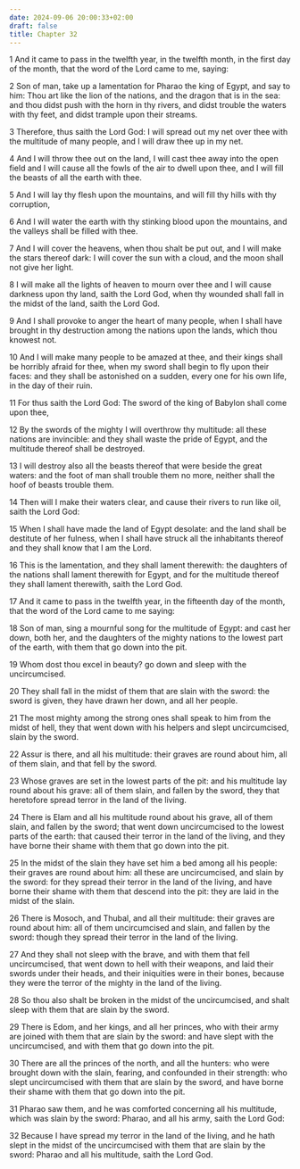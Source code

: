 ```yaml
---
date: 2024-09-06 20:00:33+02:00
draft: false
title: Chapter 32
---
```




1 And it came to pass in the twelfth year, in the twelfth month, in the first day of the month, that the word of the Lord came to me, saying:

2 Son of man, take up a lamentation for Pharao the king of Egypt, and say to him: Thou art like the lion of the nations, and the dragon that is in the sea: and thou didst push with the horn in thy rivers, and didst trouble the waters with thy feet, and didst trample upon their streams.

3 Therefore, thus saith the Lord God: I will spread out my net over thee with the multitude of many people, and I will draw thee up in my net.

4 And I will throw thee out on the land, I will cast thee away into the open field and I will cause all the fowls of the air to dwell upon thee, and I will fill the beasts of all the earth with thee.

5 And I will lay thy flesh upon the mountains, and will fill thy hills with thy corruption,

6 And I will water the earth with thy stinking blood upon the mountains, and the valleys shall be filled with thee.

7 And I will cover the heavens, when thou shalt be put out, and I will make the stars thereof dark: I will cover the sun with a cloud, and the moon shall not give her light.

8 I will make all the lights of heaven to mourn over thee and I will cause darkness upon thy land, saith the Lord God, when thy wounded shall fall in the midst of the land, saith the Lord God.

9 And I shall provoke to anger the heart of many people, when I shall have brought in thy destruction among the nations upon the lands, which thou knowest not.

10 And I will make many people to be amazed at thee, and their kings shall be horribly afraid for thee, when my sword shall begin to fly upon their faces: and they shall be astonished on a sudden, every one for his own life, in the day of their ruin.

11 For thus saith the Lord God: The sword of the king of Babylon shall come upon thee,

12 By the swords of the mighty I will overthrow thy multitude: all these nations are invincible: and they shall waste the pride of Egypt, and the multitude thereof shall be destroyed.

13 I will destroy also all the beasts thereof that were beside the great waters: and the foot of man shall trouble them no more, neither shall the hoof of beasts trouble them.

14 Then will I make their waters clear, and cause their rivers to run like oil, saith the Lord God:

15 When I shall have made the land of Egypt desolate: and the land shall be destitute of her fulness, when I shall have struck all the inhabitants thereof and they shall know that I am the Lord.

16 This is the lamentation, and they shall lament therewith: the daughters of the nations shall lament therewith for Egypt, and for the multitude thereof they shall lament therewith, saith the Lord God.

17 And it came to pass in the twelfth year, in the fifteenth day of the month, that the word of the Lord came to me saying:

18 Son of man, sing a mournful song for the multitude of Egypt: and cast her down, both her, and the daughters of the mighty nations to the lowest part of the earth, with them that go down into the pit.

19 Whom dost thou excel in beauty? go down and sleep with the uncircumcised.

20 They shall fall in the midst of them that are slain with the sword: the sword is given, they have drawn her down, and all her people.

21 The most mighty among the strong ones shall speak to him from the midst of hell, they that went down with his helpers and slept uncircumcised, slain by the sword.

22 Assur is there, and all his multitude: their graves are round about him, all of them slain, and that fell by the sword.

23 Whose graves are set in the lowest parts of the pit: and his multitude lay round about his grave: all of them slain, and fallen by the sword, they that heretofore spread terror in the land of the living.

24 There is Elam and all his multitude round about his grave, all of them slain, and fallen by the sword; that went down uncircumcised to the lowest parts of the earth: that caused their terror in the land of the living, and they have borne their shame with them that go down into the pit.

25 In the midst of the slain they have set him a bed among all his people: their graves are round about him: all these are uncircumcised, and slain by the sword: for they spread their terror in the land of the living, and have borne their shame with them that descend into the pit: they are laid in the midst of the slain.

26 There is Mosoch, and Thubal, and all their multitude: their graves are round about him: all of them uncircumcised and slain, and fallen by the sword: though they spread their terror in the land of the living.

27 And they shall not sleep with the brave, and with them that fell uncircumcised, that went down to hell with their weapons, and laid their swords under their heads, and their iniquities were in their bones, because they were the terror of the mighty in the land of the living.

28 So thou also shalt be broken in the midst of the uncircumcised, and shalt sleep with them that are slain by the sword.

29 There is Edom, and her kings, and all her princes, who with their army are joined with them that are slain by the sword: and have slept with the uncircumcised, and with them that go down into the pit.

30 There are all the princes of the north, and all the hunters: who were brought down with the slain, fearing, and confounded in their strength: who slept uncircumcised with them that are slain by the sword, and have borne their shame with them that go down into the pit.

31 Pharao saw them, and he was comforted concerning all his multitude, which was slain by the sword: Pharao, and all his army, saith the Lord God:

32 Because I have spread my terror in the land of the living, and he hath slept in the midst of the uncircumcised with them that are slain by the sword: Pharao and all his multitude, saith the Lord God.

